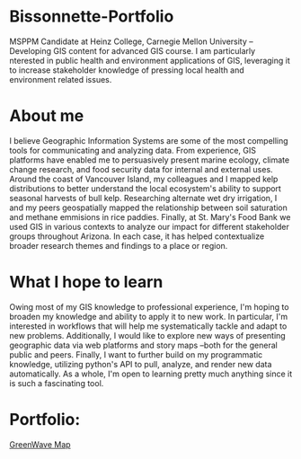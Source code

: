# Bissonnette-Portfolio

MSPPM Candidate at Heinz College, Carnegie Mellon University – Developing GIS content for advanced GIS course. I am particularly nterested in public health and environment applications of GIS, leveraging it to increase stakeholder knowledge of pressing local health and environment related issues. 

# About me

I believe Geographic Information Systems are some of the most compelling tools for communicating and analyzing data. From experience, GIS platforms have enabled me to persuasively present marine ecology, climate change research, and food security data for internal and external uses. Around the coast of Vancouver Island, my colleagues and I mapped kelp distributions to better understand the local ecosystem's ability to support seasonal harvests of bull kelp. Researching alternate wet dry irrigation, I and my peers geospatially mapped the relationship between soil saturation and methane emmisions in rice paddies. Finally, at St. Mary's Food Bank we used GIS in various contexts to analyze our impact for different stakeholder groups throughout Arizona. In each case, it has helped contextualize broader research themes and findings to a place or region.

# What I hope to learn

Owing most of my GIS knowledge to professional experience, I'm hoping to broaden my knowledge and ability to apply it to new work. In particular, I'm interested in workflows that will help me systematically tackle and adapt to new problems. Additionally, I would like to explore new ways of presenting geographic data via web platforms and story maps –both for the general public and peers. Finally, I want to further build on my programmatic knowledge, utilizing python's API to pull, analyze, and render new data automatically. As a whole, I'm open to learning pretty much anything since it is such a fascinating tool.

# Portfolio:

[GreenWave Map](https://github.com/dbissonn/Bissonnette-Portfolio/blob/dbda99df79464d1f540b3fabf76f6c0fcc432a07/GreenWaveCustomMap.md)
